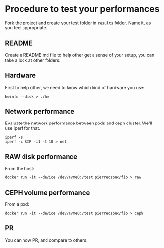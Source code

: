 # Procedure to test your performances

Fork the project and create your test folder in `results` folder.
Name it, as you feel appropriate.

## README

Create a README.md file to help other get a sense of your setup, you can take a look at other folders.

## Hardware

First to help other, we need to know which kind of hardware you use:

```
hwinfo --disk > ./hw
```

## Network performance

Evaluate the network performance between pods and ceph cluster.
We'll use iperf for that.

```
iperf -s
iperf -c $IP -i1 -t 10 > net
```

## RAW disk performance

From the host:

```
docker run -it --device /dev/nvme0:/test pierreozoux/fio > raw
```

## CEPH volume performance

From a pod:

```
docker run -it --device /dev/nvme0:/test pierreozoux/fio > ceph
```

## PR

You can now PR, and compare to others.

